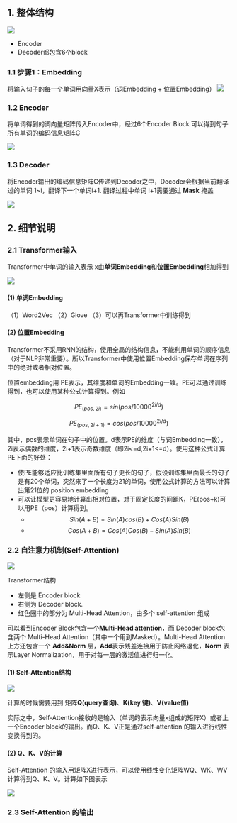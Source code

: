 <!--
 * @Author: LiuFeng(USTC) : liufeng2317@mail.ustc.edu.cn
 * @Date: 2023-06-19 20:55:05
 * @LastEditors: LiuFeng
 * @LastEditTime: 2023-06-19 21:29:37
 * @FilePath: /Transformer/002_transformer模型结构.md
 * @Description: 
 * Copyright (c) 2023 by ${git_name} email: ${git_email}, All Rights Reserved.
-->
## 1. 整体结构

![](Md_img/2023-06-19-20-55-35.png)

* Encoder
* Decoder都包含6个block

### 1.1 步骤1：Embedding
将输入句子的每一个单词用向量X表示（词Embedding + 位置Embedding）
![](Md_img/2023-06-19-20-57-53.png)

### 1.2 Encoder
将单词得到的词向量矩阵传入Encoder中，经过6个Encoder Block 可以得到句子所有单词的编码信息矩阵C

![](Md_img/2023-06-19-21-01-41.png)

### 1.3 Decoder
将Encoder输出的编码信息矩阵C传递到Decoder之中，Decoder会根据当前翻译过的单词 1~i，翻译下一个单词i+1. 翻译过程中单词 i+1需要通过 **Mask** 掩盖

![](Md_img/2023-06-19-21-03-30.png)

## 2. 细节说明
### 2.1 Transformer输入
Transformer中单词的输入表示 x由**单词Embedding**和**位置Embedding**相加得到

![](Md_img/2023-06-19-21-06-01.png)

#### (1) 单词Embedding
（1）Word2Vec
（2）Glove
（3）可以再Transformer中训练得到

#### (2) 位置Embedding
Transformer不采用RNN的结构，使用全局的结构信息，不能利用单词的顺序信息（对于NLP非常重要）。所以Transformer中使用位置Embedding保存单词在序列中的绝对或者相对位置。

位置embedding用 PE表示，其维度和单词的Embedding一致。PE可以通过训练得到，也可以使用某种公式计算得到。例如

$$PE_{(pos,2i)} = sin(pos/10000^{2i/d})$$

$$PE_{(pos,2i+1)} = cos(pos/10000^{2i/d})$$

其中，pos表示单词在句子中的位置。d表示PE的维度（与词Embedding一致），2i表示偶数的维度，2i+1表示奇数维度（即2i<=d,2i+1<=d）。使用这种公式计算PE下面的好处：

* 使PE能够适应比训练集里面所有句子更长的句子，假设训练集里面最长的句子是有20个单词，突然来了一个长度为21的单词，使用公式计算的方法可以计算出第21位的 position embedding
* 可以让模型更容易地计算出相对位置，对于固定长度的间距K，PE(pos+k)可以用PE（pos）计算得到。
  * $$Sin(A+B) = Sin(A)cos(B) + Cos(A)Sin(B)$$
  * $$Cos(A+B) = Cos(A)Cos(B) - Sin(A)Sin(B)$$


### 2.2 自注意力机制(Self-Attention)
![](Md_img/2023-06-19-21-17-36.png)

Transformer结构
* 左侧是 Encoder block
* 右侧为 Decoder block.
* 红色圈中的部分为 Multi-Head Attention，由多个 self-attention 组成

可以看到Encoder Block包含一个**Multi-Head attention**，而 Decoder block包含两个 Multi-Head Attention（其中一个用到Masked）。Multi-Head Attention 上方还包含一个 **Add&Norm** 层，**Add**表示残差连接用于防止网络退化，**Norm** 表示Layer Normalization，用于对每一层的激活值进行归一化。

#### (1) Self-Attention结构
![](Md_img/2023-06-19-21-23-59.png)

计算的时候需要用到 矩阵**Q(query查询)**、**K(key 键)**、**V(value值)**

实际之中，Self-Attention接收的是输入（单词的表示向量x组成的矩阵X）或者上一个Encoder block的输出。而Q、K、V正是通过self-attention 的输入进行线性变换得到的。

#### (2) Q、K、V的计算
Self-Attention 的输入用矩阵X进行表示，可以使用线性变化矩阵WQ、WK、WV计算得到Q、K、V。计算如下图表示

![](Md_img/2023-06-19-21-28-40.png)


### 2.3 Self-Attention 的输出
